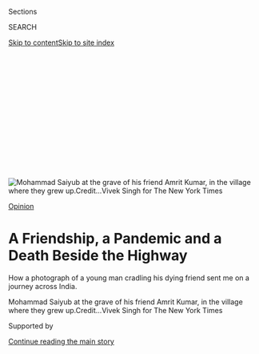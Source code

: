 <div id="app">

<div>

<div>

<div>

<div class="NYTAppHideMasthead css-ikk3s8 e1suatyy0">

<div class="section css-133zg39 e1suatyy2">

<div class="css-eph4ug er09x8g0">

<div class="css-6n7j50">

</div>

<span class="css-1dv1kvn">Sections</span>

<div class="css-10488qs">

<span class="css-1dv1kvn">SEARCH</span>

</div>

[Skip to content](#site-content)[Skip to site index](#site-index)

</div>

<div class="css-10698na e1huz5gh0">

</div>

</div>

</div>

</div>

<div data-aria-hidden="false">

<div id="site-content" role="main">

<div>

<div class="css-1aor85t" style="opacity:0.000000001;z-index:-1;visibility:hidden">

<div class="css-1hqnpie">

<div class="css-epjblv">

<span class="css-17xtcya">[Sunday
Review](/section/opinion/sunday)</span><span class="css-x15j1o">|</span><span class="css-fwqvlz">A
Friendship, a Pandemic and a Death Beside the Highway</span>

</div>

<div class="css-k008qs">

<div class="css-1iwv8en">

<span class="css-18z7m18"></span>

<div>

</div>

</div>

<span class="css-1n6z4y">https://nyti.ms/33cvATy</span>

<div class="css-1705lsu">

<div class="css-4xjgmj">

<div class="css-4skfbu" role="toolbar" data-aria-label="Social Media Share buttons, Save button, and Comments Panel with current comment count" data-testid="share-tools">

  - 
  - 
  - 
  - 
    
    <div class="css-6n7j50">
    
    </div>

  - 
  - 

</div>

</div>

</div>

</div>

</div>

</div>

<div id="NYT_TOP_BANNER_REGION" class="css-11qgg8s">

</div>

<div id="fullBleedHeaderContent">

<div class="css-9fsmc8">

![<span class="css-16f3y1r e13ogyst0" data-aria-hidden="true">Mohammad
Saiyub at the grave of his friend Amrit Kumar, in the village where they
grew
up.</span><span class="css-cnj6d5 e1z0qqy90" itemprop="copyrightHolder"><span class="css-1ly73wi e1tej78p0">Credit...</span><span><span>Vivek
Singh for The New York
Times</span></span></span>](https://static01.nyt.com/images/2020/08/02/opinion/31peer4/merlin_174902523_117ce866-d39c-4a06-95a7-ff67086fd8b1-articleLarge.jpg?quality=75&auto=webp&disable=upscale)

</div>

<div class="css-1aqq9tq">

[Opinion](/section/opinion)

<div class="css-1vkm6nb ehdk2mb0">

# A Friendship, a Pandemic and a Death Beside the Highway

</div>

How a photograph of a young man cradling his dying friend sent me on a
journey across India.

</div>

<div class="css-nwzfg5 e1gnum310">

<span class="css-1f9pvn2 sunday">Mohammad Saiyub at the grave of his
friend Amrit Kumar, in the village where they grew
up.</span><span class="css-cnj6d5 e1z0qqy90" itemprop="copyrightHolder"><span class="css-1ly73wi e1tej78p0">Credit...</span><span><span>Vivek
Singh for The New York Times</span></span></span>

</div>

<div id="sponsor-wrapper" class="css-1hyfx7x">

<div id="sponsor-slug" class="css-19vbshk">

Supported by

</div>

[Continue reading the main story](#after-sponsor)

<div id="sponsor" class="ad sponsor-wrapper" style="text-align:center;height:100%;display:block">

</div>

<div id="after-sponsor">

</div>

</div>

<div class="css-1wx1auc e1gnum311">

<div class="css-18e8msd">

<div class="css-vp77d3 epjyd6m0">

<div class="css-1p10dcb ey68jwv0" data-aria-hidden="true">

![Basharat
Peer](https://static01.nyt.com/images/2020/07/30/opinion/Basharat-Peer/Basharat-Peer-thumbLarge.png
"Basharat Peer")

</div>

<div class="css-1baulvz">

By <span class="css-1baulvz last-byline" itemprop="name">Basharat
Peer</span>

<div class="css-8atqhb">

Mr. Peer is a staff editor in Opinion.

</div>

</div>

</div>

  - July 31, 2020

  - 
    
    <div class="css-4xjgmj">
    
    <div class="css-d8bdto" role="toolbar" data-aria-label="Social Media Share buttons, Save button, and Comments Panel with current comment count" data-testid="share-tools">
    
      - 
      - 
      - 
      - 
        
        <div class="css-6n7j50">
        
        </div>
    
      - 
      - 
    
    </div>
    
    </div>

</div>

</div>

</div>

<div class="section meteredContent css-1r7ky0e" name="articleBody" itemprop="articleBody">

<div class="css-1fanzo5 StoryBodyCompanionColumn">

<div class="css-53u6y8">

DEVARI, India — Somebody took a photograph on the side of a highway in
India.

On a clearing of baked earth, a lithe, athletic man holds his friend in
his lap. A red bag and a half empty bottle of water are at his side. The
first man is leaning over his friend like a canopy, his face is anxious
and his eyes searching his friend’s face for signs of life.

The friend is small and wiry, in a light green T-shirt and a faded pair
of jeans. He is sick, and seems barely conscious. His hair is soaked and
sticking to his scalp, a sparse stubble accentuates the deathlike pallor
of his face, his eyes are closed, and his darkened lips are half parted.
The lid of the water bottle is open. His friend’s cupped hand is about
to pour some water on his feverish, dehydrated lips.

I saw this photo in May, as it was traveling across Indian social media.
News stories filled in some of the details: It was taken on May 15 on
the outskirts of Kolaras, a small town in the central Indian state of
Madhya Pradesh. The two young men were childhood friends: Mohammad
Saiyub, a 22-year-old Muslim, and Amrit Kumar, a 24-year-old Dalit, a
term for those once known as “untouchables,” people who have suffered
the [greatest violence and
discrimination](https://www.nytimes.com/2020/07/14/opinion/caste-cisco-indian-americans-discrimination.html)
under the centuries-old Hindu caste system.

</div>

</div>

<div class="css-79elbk" data-testid="photoviewer-wrapper">

<div class="css-z3e15g" data-testid="photoviewer-wrapper-hidden">

</div>

<div class="css-1a48zt4 ehw59r15" data-testid="photoviewer-children">

![<span class="css-16f3y1r e13ogyst0" data-aria-hidden="true">Mohammad
Saiyub cradling his childhood friend, Amrit Kumar, after he collapsed
from heat stroke. The image was shared widely on Indian social
media.</span>](https://static01.nyt.com/images/2020/08/02/opinion/31peer1a/merlin_175076706_da9a390c-0f6b-4028-90da-e631a4f4d0f1-articleLarge.jpg?quality=75&auto=webp&disable=upscale)

</div>

</div>

<div class="css-1fanzo5 StoryBodyCompanionColumn">

<div class="css-53u6y8">

Over the next few weeks, I found myself returning to that moment
preserved and isolated by the photograph. I came across some details
about their lives in the Indian press: The two came from a small village
called Devari in the northern state of Uttar Pradesh. They had been
working in Surat, a city on the west coast, and were making their way
home, part of a mass migration that began when the Indian government
ordered a national lockdown to prevent the spread of the coronavirus.
Despite our image-saturated times, the photograph began assuming greater
meanings for me.

</div>

</div>

<div class="css-1fanzo5 StoryBodyCompanionColumn">

<div class="css-53u6y8">

For the past six years, since Prime Minister Narendra Modi and his Hindu
nationalist Bharatiya Janata Party took power, it has seemed as if a
veil covering India’s basest impulses has been removed. The ideas of
civility, grace and tolerance were replaced by triumphalist displays of
[prejudice, sexism, hate speech and
abuse](https://www.orfonline.org/research/43665-digital-hatred-real-violence-majoritarian-radicalisation-and-social-media-in-india/)
directed at women, minorities and liberals. This culture of vilification
dominates India’s television networks, social media and the immensely
popular [mobile messaging
service](https://www.wired.com/story/indias-frightening-descent-social-media-terror/)
WhatsApp. When you do come across acts of kindness and compassion, they
seem to be documented and calibrated to serve the gods of exhibitionism
and self-promotion.

The photograph of Amrit and Saiyub came like a gentle rain from heaven
on India’s hate-filled public sphere. The gift of friendship and trust
it captured filled me with a certain sadness, as it felt so rare. I felt
compelled to find out more about their lives and journeys.

-----

**On a June morning, I left New Delhi** for Devari. The highway was
unusually empty. I passed hulking gray towers — tens of thousands of
[unfinished
apartments](https://www.wsj.com/articles/indias-ghost-towns-saddle-middle-class-with-debtand-broken-dreams-11579189678),
monuments to the broken dreams of middle-class home buyers.

</div>

</div>

<div class="css-1fanzo5 StoryBodyCompanionColumn">

<div class="css-53u6y8">

The landscape morphed into a monotonous expanse of paddies and drab
small towns off the new, impressive highway. I passed an exit sign for
Aligarh, a town where I had spent five years at an old public university
in the ’90s. A voice on the radio promised a glorious future to
prospective students at a new private university. I knew those
operations; they took your money and years and left you unprepared for
the world.

To travel through a landscape that played a part in shaping you is to
also travel through the layers of memories, to revisit the concerns and
debates of an earlier life. I thought of my journeys as a reporter in
the 2000s on these roads — the debates about India’s economic growth,
the comparisons of its newfound wealth and inequality to the Roaring
Twenties in the United States, the debates about [equal distribution of
opportunity](http://www.sacw.net/index.php?page=imprimir_articulo&id_article=6295),
[equal
citizenship](https://caravanmagazine.in/reportage/road-back-ayodhya) and
the campaigns against the violence of the caste system.

This time of hope and aspiration gave way to an aggressive [Hindu
majoritarianism and strident
nationalism](https://www.theguardian.com/books/2014/may/16/what-next-india-pankaj-mishra)
with the 2014 election of Mr. Modi. Within a few years, even his
electoral promises of [economic
growth](https://www.nytimes.com/2019/02/01/opinion/india-unemployment-jobs-blackout.html)
proved to be a mirage.

</div>

</div>

<div class="css-79elbk" data-testid="photoviewer-wrapper">

<div class="css-z3e15g" data-testid="photoviewer-wrapper-hidden">

</div>

<div class="css-1a48zt4 ehw59r15" data-testid="photoviewer-children">

<div class="css-1xdhyk6 erfvjey0">

<span class="css-1ly73wi e1tej78p0">Image</span>

<div class="css-zjzyr8">

<div data-testid="lazyimage-container" style="height:255.84444444444446px">

</div>

</div>

</div>

<span class="css-16f3y1r e13ogyst0" data-aria-hidden="true">For the past
six years, since Prime Minister Narendra Modi and his Hindu nationalist
Bharatiya Janata Party took power, it has seemed as if a veil covering
India’s basest impulses has been removed.
</span><span class="css-cnj6d5 e1z0qqy90" itemprop="copyrightHolder"><span class="css-1ly73wi e1tej78p0">Credit...</span><span>Saurabh
Das/Associated Press</span></span>

</div>

</div>

<div class="css-1fanzo5 StoryBodyCompanionColumn">

<div class="css-53u6y8">

As the highway crossed a massive bridge over the Sarayu River and past
the paddy-green fields and stacks of dried dung cakes, I could see the
outlines of the temple town of Ayodhya, where in 1992 a Hindu mob
destroyed a 16th-century mosque because they believed it had been built
on the exact birthplace of Rama, the Hindu deity.

Mr. Modi’s party campaigned for building Rama’s temple on the disputed
site for decades. In November, the Supreme Court of India cleared the
way for the temple to be built there, another step toward transforming
India into a majoritarian Hindu state. Next week, Mr. Modi will lay its
foundation stone.

Along with his devotion to the Hindu nationalist project, a consistent
feature of Mr. Modi’s rule has been his [penchant for dramatic policy
decisions](https://www.nytimes.com/2020/05/27/opinion/india-modi-coronavirus.html)
— on everything from
[Kashmir](https://www.nytimes.com/2019/08/15/opinion/sunday/kashmir-siege-modi.html)
to
[currency](https://www.nytimes.com/2016/11/27/opinion/in-india-black-money-makes-for-bad-policy.html)
— without serious consideration of their effects.

</div>

</div>

<div class="css-1fanzo5 StoryBodyCompanionColumn">

<div class="css-53u6y8">

That trait was starkly illustrated by the [imposition of a lockdown on
March 24](https://www.nytimes.com/2020/03/25/opinion/india-coronavirus-lockdown.html),
which forced factories, offices and educational institutions to close
with only four hours’ notice, at a time when India had a mere 600
coronavirus cases compared to [the 1.58
million](https://www.ndtv.com/india-news/coronavirus-over-50-000-cases-in-india-in-24-hours-for-the-first-time-15-83-lakh-total-cases-so-far-over-10-lakh-recoveries-2271144)
now.

The lockdown struck India’s poor like a hammer. An overwhelming majority
of workers — [more than 92
percent](https://www.magzter.com/article/Business/Forbes-India/Work-In-Progress)
— lead precarious lives, getting paid after each day’s work, with no
written contracts or job security, no paid leave or health care
benefits. Most had left their villages to work in faraway cities. Living
in Dickensian tenements, they would remit a [significant share of their
earnings](https://www.livemint.com/news/india/why-india-s-migrants-deserve-a-better-deal-11589818749274.html)
to sustain their families back home.

Within weeks of the lockdown, multitudes who had been employed at
construction sites and brick kilns, in mines and factories, in hotels
and restaurants or as street vendors couldn’t pay rent or buy enough to
eat.

The only place that would offer them shelter and share what it had was
the village, the home they had left. The Indian government, seeking to
contain the spread of the virus, tried to stop them from leaving the
cities, [shutting
down](https://www.ndtv.com/india-news/coronavirus-trains-stopped-till-march-31-no-metros-interstate-buses-to-prevent-spread-of-coronavirus-2198784)
trains and buses.

The poor defied the government and hundreds of thousands walked or
caught rides to their villages: the first wave of coronavirus “refugees”
in the world. Between April and June, the images of India’s poor workers
returning to their villages [evoked
comparisons](https://www.theguardian.com/world/2020/mar/30/india-wracked-by-greatest-exodus-since-partition-due-to-coronavirus)
to the great migration accompanying the partition of India in 1947. It
reminded me more of John Steinbeck’s “The Grapes of Wrath” and the
farmers of Oklahoma leaving the Dust Bowl to seek a future in
California, except the Indian workers were fleeing their Californias for
their impoverished villages.

</div>

</div>

<div class="css-79elbk" data-testid="photoviewer-wrapper">

<div class="css-z3e15g" data-testid="photoviewer-wrapper-hidden">

</div>

<div class="css-1a48zt4 ehw59r15" data-testid="photoviewer-children">

<div class="css-1xdhyk6 erfvjey0">

<span class="css-1ly73wi e1tej78p0">Image</span>

<div class="css-zjzyr8">

<div data-testid="lazyimage-container" style="height:284.2px">

</div>

</div>

</div>

<span class="css-16f3y1r e13ogyst0" data-aria-hidden="true">Migrant
workers walking to their villages after the Indian government imposed a
hasty lockdown to slow the spread of the coronavirus outbreak in the
country.</span><span class="css-cnj6d5 e1z0qqy90" itemprop="copyrightHolder"><span class="css-1ly73wi e1tej78p0">Credit...</span><span>Danish
Siddiqui/Reuters</span></span>

</div>

</div>

<div class="css-1fanzo5 StoryBodyCompanionColumn">

<div class="css-53u6y8">

Among the [millions of migrant
workers](https://indianexpress.com/article/explained/coronavirus-how-many-migrant-workers-displaced-a-range-of-estimates-6447840/)
who made the desperate journey home were Amrit and Saiyub. They were
trying to reach Devari, about 920 miles away. It was Mr. Modi’s decision
that brought them to that patch of baked earth by the highway.

</div>

</div>

<div class="css-1fanzo5 StoryBodyCompanionColumn">

<div class="css-53u6y8">

-----

**About an hour from Ayodhya**, I got off the highway. I met Saiyub in a
bazaar a few miles from his village and he led the way on his scooter.
Devari is a smattering of mud and brick homes amid a few miles of sugar
cane and rice fields, children loitering about, cows and buffaloes
lazing under mahua trees. A visitor can fall for the romance of pastoral
community, but an Indian village is a hard place.

The immense expanses of land in rural India might suggest plenty, but
most land holdings in Indian villages are incredibly small. The yield of
wheat, rice and mustard does not fetch enough to sustain a family
through the year. Saiyub’s family owns a third of an acre, which will be
divided among three brothers when his father dies. Amrit’s family owns
even less: one-twelfth of an acre.

Saiyub and I sat on plastic chairs in the courtyard of his modest home.
Three goats reclined on a charpoy, a bed woven on a frame, nearby. He
had been in fifth grade when his father, a farmer, developed a severe
back problem and couldn’t work. Two of his older brothers left for
Mumbai to find work. He helped with the chores at home, attended his
school indifferently and hung out with Amrit, who lived a few minutes
away. Interfaith friendships in India are not as uncommon as the regnant
political discourse might suggest.

</div>

</div>

<div class="css-79elbk" data-testid="photoviewer-wrapper">

<div class="css-z3e15g" data-testid="photoviewer-wrapper-hidden">

</div>

<div class="css-1a48zt4 ehw59r15" data-testid="photoviewer-children">

<div class="css-1xdhyk6 erfvjey0">

<span class="css-1ly73wi e1tej78p0">Image</span>

<div class="css-zjzyr8">

<div data-testid="lazyimage-container" style="height:257.77777777777777px">

</div>

</div>

</div>

<span class="css-16f3y1r e13ogyst0" data-aria-hidden="true">Mohammad
Saiyub grieved alone in the quarantine ward for two days, unable to see
his deceased
friend.</span><span class="css-cnj6d5 e1z0qqy90" itemprop="copyrightHolder"><span class="css-1ly73wi e1tej78p0">Credit...</span><span>Vivek
Singh for The New York Times</span></span>

</div>

</div>

<div class="css-1fanzo5 StoryBodyCompanionColumn">

<div class="css-53u6y8">

Amrit was the first to go. His father, Ram Charan, had struggled to make
enough from farming and working on construction sites to raise his five
children, and could no longer bear the hard labor. So Amrit dropped out
of high school and went to Surat to find work.

Surat is a mercantile city in the state of Gujarat, close to the Arabian
Sea, an ancient port that is now a major hub for India’s textile
industry and the largest diamond polishing and processing center in the
world. The city of 4.5 million people employs [hundreds of
thousands](https://www.financialexpress.com/india-news/lakhs-of-migrant-workers-in-surat-desperate-to-return-to-their-native-states/1943533/)
of migrant workers. Amrit found a job in a factory manufacturing cloth
and saris.

</div>

</div>

<div class="css-1fanzo5 StoryBodyCompanionColumn">

<div class="css-53u6y8">

Every year, when the factory closed for the Diwali holidays, Amrit would
come back to visit. The friends would walk about the village, Saiyub
told me. He was working construction at the time, whenever there was an
opportunity. Amrit spoke about the factory, urging his friend to move to
the city. “I will find you a job in Surat,” Amrit promised.

Precise numbers are hard to arrive at, but scholars of urbanization and
migration estimate that India has [more than a 100
million](https://indianexpress.com/article/explained/coronavirus-india-lockdown-migran-workers-mass-exodus-6348834/)
migrant workers. The majority come from the impoverished northern Indian
states which, like the American Rust Belt, have suffered decades of
decline. They find work in the manufacturing and services powerhouses in
western India; the national capital region, Delhi; and, increasingly,
the fast-growing states in southern India.

“Way back from the 1960s Indian government policies encouraged industry
in the western and southern areas — India’s major capitalists came from
those regions and preferred investing there,” said Rathin Roy, one of
India’s leading economists. “Most politicians in the north were rural
folk who saw the few pockets of industry as sites for rent-seeking.”

-----

**For Saiyub, there were few options** other than migrating. In the
winter of 2015, he left the village with Amrit. After a 36-hour train
journey, they arrived in Surat. They rented a room together for 2,000
rupees, or about $27, a month near Amrit’s factory. A few days later,
Saiyub got a job, with Amrit’s help, at a factory that produced thread.

Saiyub started his work at 7 a.m., stopped for a lunch break and
continued till 7 p.m. “We would go home for an hour, eat dinner and
return at 8 p.m.,” he said. He worked a four more hours, till midnight,
returning to his room to sleep for six hours before setting out for the
factory again. I was struck by the 16 hour shifts, but he brushed that
off. “We could stop for a bit. It is not that bad.”

On his arrival in Surat, Saiyub had some apprehensions about being
Muslim and working in Gujarat, Mr. Modi’s home state and the strongest
bastion of Hindu nationalism. Throughout the five years he spent there,
he read the news of attacks on Muslims in India but avoided speaking
about politics in the factory. “Nobody bothered me,” he said. “I did my
job. I got paid.”

</div>

</div>

<div class="css-1fanzo5 StoryBodyCompanionColumn">

<div class="css-53u6y8">

On Sundays, Amrit and Saiyub washed their clothes, walked around the
city, and watched films and news on their phones. “Amrit bought a
speaker and we lay on our beds and listened to music,” said Saiyub. They
made about 15,000 rupees, or $200, a month each and wired most of it
home to their parents. Amrit’s family was able to upgrade from a shack
to a one-room brick house with a veranda and he was trying to save
enough for his sister’s wedding in the fall.

-----

**On March 25, the morning after Mr. Modi** announced the lockdown, the
factory owners told the workers the factories would close. They wouldn’t
be paid while the factories remained shut. Saiyub’s boss gave everyone
rice and lentils and about 1,500 rupees. Amrit’s boss offered his
workers rice and lentils, but no cash.

Saiyub and Amrit resigned themselves to the situation and stayed in
their room most of the time, stepping out briefly to buy food. “We
talked a lot and watched videos on our phones,” he said. “Amrit spoke a
lot about his sister’s wedding.”

They watched the news of the explosion of the pandemic in India. The
dispatches were grim: Workers [protesting about lack of
food](https://www.thehindu.com/news/national/other-states/migrant-workers-in-surat-take-to-the-streets-again/article31341846.ece)
and demanding to be allowed to return home; police in Surat beating and
arresting protesting workers; workers walking home in desperation;
bodies of people dying of the coronavirus being tossed into hastily dug
graves; cases rising steadily despite the lockdown being extended; and
even middle-class Indians, who live in spacious homes and can bear the
cost of treatment at private hospitals, being [turned away from
hospitals](https://www.nytimes.com/2020/06/21/world/asia/coronavirus-india-hospitals-pregnant.html)
lacking beds and ventilators.

</div>

</div>

<div class="css-79elbk" data-testid="photoviewer-wrapper">

<div class="css-z3e15g" data-testid="photoviewer-wrapper-hidden">

</div>

<div class="css-1a48zt4 ehw59r15" data-testid="photoviewer-children">

<div class="css-1xdhyk6 erfvjey0">

<span class="css-1ly73wi e1tej78p0">Image</span>

<div class="css-zjzyr8">

<div data-testid="lazyimage-container" style="height:257.77777777777777px">

</div>

</div>

</div>

<span class="css-16f3y1r e13ogyst0" data-aria-hidden="true">After the
Indian government imposed a strict and sudden lockdown, jobless migrant
laborers in the city of Surat in western India gathered in April to
demand transportation to their
villages.</span><span class="css-cnj6d5 e1z0qqy90" itemprop="copyrightHolder"><span class="css-1ly73wi e1tej78p0">Credit...</span><span>Agence
France-Presse — Getty Images</span></span>

</div>

</div>

<div class="css-1fanzo5 StoryBodyCompanionColumn">

<div class="css-53u6y8">

The Indian government spends just a little [over 1
percent](https://main.mohfw.gov.in/sites/default/files/NHA_Estimates_Report_2015-16_0.pdf)
of its gross domestic product on health care, one of the lowest rates in
the world. Subsidized health care benefits are also tied to a citizen’s
domicile — that is, their village — meaning many migrant workers
couldn’t use them. Treatment costs because of an illness push [more
than 63 million
Indians](https://www.indiaspend.com/wp-content/uploads/2020/06/Draft_National_Hea_2263179a.pdf)
into poverty every year.

</div>

</div>

<div class="css-1fanzo5 StoryBodyCompanionColumn">

<div class="css-53u6y8">

“We had to get home,” said Saiyub.

On May 1, after intense public criticism for ignoring the migrant worker
exodus, the Indian government started operations of [the state-owned
railway
network](https://timesofindia.indiatimes.com/videos/news/covid-19-lockdown-indian-railways-starts-first-special-train-for-migrant-workers-from-hyderabad-to-jharkhand/videoshow/75487379.cms)
to transport workers. Amrit and Saiyub spoke to a travel agent to help
them get two seats on the trains going to Basti or Gorakhpur, the
stations closest to their village. They paid him. Two weeks passed but
they could not get a spot. The travel agent promised to call the moment
he had their seats booked.

-----

**Fifty-one days into the lockdown**, on May 14, the two friends were
restless, running out of savings and certain that they needed to get
home somehow. Amrit met some workers from their region in Uttar Pradesh
who had negotiated with a truck driver to drive them home. They would
have to each pay 4,000 Indian rupees, or $53. They agreed.

The truck driver would wait for the workers at a secluded spot on NH-48
road, which they would follow north. The two friends packed a bag each,
locked their room and set out at 9 p.m. They walked 15 miles through the
humid night with about 60 other workers to the designated place on the
highway and waited. The truck arrived at 2 a.m.

The workers completely filled the bed of the truck, packed together like
sheep. Twelve men were still left, Amrit and Saiyub among them. They
were asked to climb into a balcony-like space above the driver’s seat.
The journey began. “We could feel the breeze and we were going home,”
Saiyub recalled. They caught snatches of sleep while sitting cramped
together and repeated their conversations about the pandemic, the loss
of work and the solace of home.

</div>

</div>

<div class="css-79elbk" data-testid="photoviewer-wrapper">

<div class="css-z3e15g" data-testid="photoviewer-wrapper-hidden">

</div>

<div class="css-1a48zt4 ehw59r15" data-testid="photoviewer-children">

<div class="css-1xdhyk6 erfvjey0">

<span class="css-1ly73wi e1tej78p0">Image</span>

<div class="css-zjzyr8">

<div data-testid="lazyimage-container" style="height:261.64444444444445px">

</div>

</div>

</div>

<span class="css-16f3y1r e13ogyst0" data-aria-hidden="true">Many migrant
workers and their families attempted to return to their villages by
squeezing aboard trucks like this one in Ahmedbad,
India.</span><span class="css-cnj6d5 e1z0qqy90" itemprop="copyrightHolder"><span class="css-1ly73wi e1tej78p0">Credit...</span><span>Amit
Dave/Reuters</span></span>

</div>

</div>

<div class="css-1fanzo5 StoryBodyCompanionColumn">

<div class="css-53u6y8">

The morning came. The truck groaned on through Madhya Pradesh, the huge
state in central India best known outside the country as home to the
forests and wildlife parks that inspired Rudyard Kipling’s “The Jungle
Book.” Around noon they were passing by Kolaras, when Amrit turned to
Saiyub. “I am feeling cold,” he said. “I have a fever.” Saiyub suggested
they keep an eye on the road and stop the truck when they spotted a
pharmacy. The truck droned on. Amrit was shivering, his temperature
rising. They climbed down to the bed of the truck to shield Amrit from
the wind.

</div>

</div>

<div class="css-1fanzo5 StoryBodyCompanionColumn">

<div class="css-53u6y8">

A little later, cramped in a corner among about 50 other workers, Amrit
started coughing and sweating. His fellow passengers were alarmed and
cries of protest rose: “He is coughing. He has a fever. He has corona.”
The voices turned angrier: “We are running home to save ourselves from
corona.” “He will infect us all.” “We don’t want to die because of him.”

The driver stopped the truck. The passengers and the driver insisted
that Amrit get off. Saiyub asked the driver to stop at a hospital. The
driver and the workers were uncertain about the lockdown rules and
weren’t ready to lose any time for Amrit. They refused and insisted
Amrit get off right there.

“Let him go. You should come home with us,” the driver told Saiyub.

“I couldn’t let Amrit be alone,” he said. Saiyub picked up their bags
and helped Amrit off the truck.

-----

**A blinding 109-degree afternoon sun baked the road**, the fields, the
trees in the distance. They sat in the clearing by the highway. Scores
of workers went past, following the highway toward their homes. A
politician arrived with a few cars and distributed food and water.
Saiyub rushed and collected a few bottles of water. Amrit babbled
incoherently; his temperature rose. “I was holding him and he was
burning,” Saiyub recalled. He poured water over Amrit’s head but his
body wasn’t cooling down.

Saiyub asked the politician to call an ambulance. As he waited, he
cradled Amrit in his lap, wiping his forehead with a wet handkerchief
and pouring handfuls of water on his lips. In that moment, somebody took
a photograph of the two friends.

An ambulance arrived and drove them to a small hospital in Kolaras. A
doctor found that Amrit had low blood sugar and a high temperature and
feared he had suffered a heat stroke. He tried [oral rehydration
therapy](https://indianexpress.com/article/india/lockdown-migrant-labourers-friends-deaths-coronavirus-lockdown-6414810/)
to revive Amrit, whose consciousness was fading. A few hours later,
Amrit was transferred to a better-equipped hospital in Shivpuri, a town
about 15 miles away, where doctors diagnosed severe dehydration and
moved him into the intensive care unit.

</div>

</div>

<div class="css-1fanzo5 StoryBodyCompanionColumn">

<div class="css-53u6y8">

He called Amrit’s father. In the village, the news of his son’s collapse
shook Ram Charan. He conferred with his family and set out for Basti,
the town where the government officials who administer the district were
based. The coronavirus lockdown in Uttar Pradesh forbade people from
traveling without official permission. Ram Charan requested from
officials a pass that would allow him to travel to the hospital in
Shivpuri to see his son. They turned him away.

</div>

</div>

<div class="css-79elbk" data-testid="photoviewer-wrapper">

<div class="css-z3e15g" data-testid="photoviewer-wrapper-hidden">

</div>

<div class="css-1a48zt4 ehw59r15" data-testid="photoviewer-children">

<div class="css-1xdhyk6 erfvjey0">

<span class="css-1ly73wi e1tej78p0">Image</span>

<div class="css-zjzyr8">

<div data-testid="lazyimage-container" style="height:257.77777777777777px">

</div>

</div>

</div>

<span class="css-16f3y1r e13ogyst0" data-aria-hidden="true">For Amrit’s
parents, the future is uncertain. “He was all we had,” said his father,
Ram
Charan.</span><span class="css-cnj6d5 e1z0qqy90" itemprop="copyrightHolder"><span class="css-1ly73wi e1tej78p0">Credit...</span><span>Vivek
Singh for The New York Times</span></span>

</div>

</div>

<div class="css-1fanzo5 StoryBodyCompanionColumn">

<div class="css-53u6y8">

Saiyub stayed with Amrit in the I.C.U. The doctors tested the two
friends for coronavirus, sent their samples to a laboratory and put
Amrit on a ventilator. In the evening, they moved Saiyub to a quarantine
ward. “I was not allowed to leave the quarantine ward and see Amrit till
our corona results would come,” he said.

Sleep eluded Saiyub and nightmarish scenarios haunted him: He thought of
the reports of strangers burying the bodies of coronavirus victims,
tossing them into impromptu graves dug by backhoes. If Amrit died in the
hospital, how would he take his body home? How would he face Amrit’s
parents, who had no financial support beyond their son’s earnings?

“Around 3 in the morning, I felt terribly sad,” Saiyub recalled. “I felt
that Amrit, my friend, my brother, was not in this world anymore.”

In the morning, on May 16, a nurse came to the quarantine ward and
confirmed his fear. Amrit had died of severe dehydration. A doctor asked
Saiyub to inform Amrit’s relatives of his death and have them collect
his body. “His family can’t come here,” he replied. “I will take him
home.”

The doctors moved Amrit’s body to the hospital morgue, where it would
have to wait till the results of their coronavirus tests arrived. Saiyub
grieved alone in the quarantine ward for two days, unable to see his
deceased friend. He received several calls from officials who
administered Shivpuri, the district where the hospital was located.

</div>

</div>

<div class="css-1fanzo5 StoryBodyCompanionColumn">

<div class="css-53u6y8">

The officials in Amrit and Saiyub’s home district had made it clear to
the Shivpuri officials that they would not allow Amrit’s body into
Devari if he tested positive for the coronavirus. They had urged them to
cremate him in Shivpuri itself.

For two days, Saiyub repeated a single prayer: “Ya Allah\! When the
results arrive let me and Amrit test negative for corona.”

-----

**On the afternoon of May 18**, the reports came from a laboratory: Both
the friends had tested negative. In the evening, after a few hours of
paperwork, Saiyub was allowed to return home with Amrit’s body. An
ambulance was ready. “The freezer they had kept him had not been
working,” Saiyub recalled. Amrit’s body had turned black; his skin and
flesh were peeling off. “He was already smelling.”

As Saiyub sat in the ambulance carrying him and the body to Devari, he
feared Amrit’s parents wouldn’t be able to bear the sight of their son’s
corpse. “I called his father. He agreed that I should take him straight
to the graveyard in the village.” Most Hindus cremate their deceased
family members but some Dalits like Amrit’s family [bury their
dead](https://www.reuters.com/article/us-india-landrights-caste-trfn/denied-in-life-indias-lower-caste-dalits-fight-for-land-in-death-idUSKBN20T0T1).

The ambulance drove on. Saiyub ignored the numerous calls he was getting
from friends and family in the village and stayed in silence beside his
friend throughout the nightlong journey. About half a mile from Amrit’s
home in Devari, the Dalit graveyard is a single acre of land lush with
wild grass and shaded by mahua trees. Amrit was buried there. The plain
brown mound of earth about six feet long and three feet wide has no
tombstone.

Saiyub walked home from the graveyard. A little later, his phone rang.
The travel agent from Surat was on the line. “I have got tickets for
Amrit and you,” he said. “The train for your village leaves tomorrow.”

</div>

</div>

<div class="css-1fanzo5 StoryBodyCompanionColumn">

<div class="css-53u6y8">

-----

**Five weeks had passed since they buried Amrit** when I met Saiyub in
the village. He was living with his parents, surviving off their meager
savings. There was no work in the village for him. He worried more about
the fate of Amrit’s family: his parents, his four teenage sisters, his
12-year-old brother.

The home Amrit had helped build with his remittances is a small
rectangle of brick walls: two rooms and a raised platform open to the
elements. A buffalo and a cow were tied to their pegs beside the house.
A few bales of cotton were stacked outside the bedroom; his mother and
sisters turn them into quilts for a vendor. Twigs of brushwood lie
around a mud oven used for cooking.

</div>

</div>

<div class="css-79elbk" data-testid="photoviewer-wrapper">

<div class="css-z3e15g" data-testid="photoviewer-wrapper-hidden">

</div>

<div class="css-1a48zt4 ehw59r15" data-testid="photoviewer-children">

<div class="css-1xdhyk6 erfvjey0">

<span class="css-1ly73wi e1tej78p0">Image</span>

<div class="css-zjzyr8">

<div data-testid="lazyimage-container" style="height:579.3555555555556px">

</div>

</div>

</div>

<span class="css-16f3y1r e13ogyst0" data-aria-hidden="true">Amrit
Kumar’s photograph from the Diwali holidays in 2016, hanging on a wall
in his parents’
house.</span><span class="css-cnj6d5 e1z0qqy90" itemprop="copyrightHolder"><span class="css-1ly73wi e1tej78p0">Credit...</span><span>Vivek
Singh for The New York Times</span></span>

</div>

</div>

<div class="css-1fanzo5 StoryBodyCompanionColumn">

<div class="css-53u6y8">

The sole adornment was a framed photograph of Amrit on a wall, a picture
taken during the festival of Diwali in the winter of 2016. He is posing
in a photo studio against the backdrop of a landscaped garden by water.
His eyes are bright, purposeful against his boyish face. His polka dot
shirt, his drainpipe denims, a smartphone daintily held in his right
hand are a statement of confidence and social mobility. His years of
toil in a faraway city had helped the poor young man earn a modicum of
freedom from the poverty, humiliation and violence that shadows every
Dalit body in the village.

Amrit’s loss had left Ram Charan, his father, a shrunken shell of a man.
He spoke in monosyllables, struggling with his words. His eyes were
stony, coming alive with occasional flashes of anger and grief at the
hand fate and follies of powerful men he would never meet had dealt him.
His daughter’s wedding was deferred. The villagers were talking about
pooling resources to help out.

Ram Charan gets between 30 to 40 days of work a year through a [public
works
program](https://caravanmagazine.in/reportage/nregas-reality-check).
Since the pandemic began, he has found three days of work overseeing
laborers cleaning an irrigation canal in the village, making 202 rupees,
or about $2.70, a day. The future seems uncertain after Amrit’s death.
“He was all we had. He kept our family going,” Ram Charan said. “He is
not here anymore.”

</div>

</div>

<div class="css-1fanzo5 StoryBodyCompanionColumn">

<div class="css-53u6y8">

A narrow muddy path led out of the village, to the town, to the highway,
to the cities. Saiyub and I walked together a while. The factory owner
in Surat had called the day before. Some of the workers were already
back. He wanted Saiyub to return.

“I have to go back. In a month, maybe two,” he said. “Not right now. The
heart is not ready yet.”

</div>

</div>

<div class="css-79elbk" data-testid="photoviewer-wrapper">

<div class="css-z3e15g" data-testid="photoviewer-wrapper-hidden">

</div>

<div class="css-1a48zt4 ehw59r15" data-testid="photoviewer-children">

<div class="css-1xdhyk6 erfvjey0">

<span class="css-1ly73wi e1tej78p0">Image</span>

<div class="css-zjzyr8">

<div data-testid="lazyimage-container" style="height:257.77777777777777px">

</div>

</div>

</div>

<span class="css-16f3y1r e13ogyst0" data-aria-hidden="true">A road
leading out of Devari. The lack of work forces young men from India’s
villages to seek jobs in
cities.</span><span class="css-cnj6d5 e1z0qqy90" itemprop="copyrightHolder"><span class="css-1ly73wi e1tej78p0">Credit...</span><span>Vivek
Singh for The New York Times</span></span>

</div>

</div>

<div class="css-1fanzo5 StoryBodyCompanionColumn">

<div class="css-53u6y8">

Basharat Peer, a staff editor for Opinion, is the author of “Curfewed
Night,” a memoir of the conflict in Kashmir, and “A Question of Order:
India, Turkey, and the Return of Strongmen.”

*The Times is committed to publishing* [*a diversity of
letters*](https://www.nytimes.com/2019/01/31/opinion/letters/letters-to-editor-new-york-times-women.html)
*to the editor. We’d like to hear what you think about this or any of
our articles. Here are some*
[*tips*](https://help.nytimes.com/hc/en-us/articles/115014925288-How-to-submit-a-letter-to-the-editor)*.
And here’s our email:*
[*letters@nytimes.com*](mailto:letters@nytimes.com)*.*

*Follow The New York Times Opinion section on*
[*Facebook*](https://www.facebook.com/nytopinion)*,* [*Twitter
(@NYTopinion)*](http://twitter.com/NYTOpinion) *and*
[*Instagram*](https://www.instagram.com/nytopinion/)*.*

</div>

</div>

</div>

<div>

</div>

<div>

</div>

<div>

</div>

<div>

<div id="bottom-wrapper" class="css-1ede5it">

<div id="bottom-slug" class="css-l9onyx">

Advertisement

</div>

[Continue reading the main story](#after-bottom)

<div id="bottom" class="ad bottom-wrapper" style="text-align:center;height:100%;display:block;min-height:90px">

</div>

<div id="after-bottom">

</div>

</div>

</div>

</div>

</div>

## Site Index

<div>

</div>

## Site Information Navigation

  - [© <span>2020</span> <span>The New York Times
    Company</span>](https://help.nytimes.com/hc/en-us/articles/115014792127-Copyright-notice)

<!-- end list -->

  - [NYTCo](https://www.nytco.com/)
  - [Contact
    Us](https://help.nytimes.com/hc/en-us/articles/115015385887-Contact-Us)
  - [Work with us](https://www.nytco.com/careers/)
  - [Advertise](https://nytmediakit.com/)
  - [T Brand Studio](http://www.tbrandstudio.com/)
  - [Your Ad
    Choices](https://www.nytimes.com/privacy/cookie-policy#how-do-i-manage-trackers)
  - [Privacy](https://www.nytimes.com/privacy)
  - [Terms of
    Service](https://help.nytimes.com/hc/en-us/articles/115014893428-Terms-of-service)
  - [Terms of
    Sale](https://help.nytimes.com/hc/en-us/articles/115014893968-Terms-of-sale)
  - [Site Map](https://spiderbites.nytimes.com)
  - [Help](https://help.nytimes.com/hc/en-us)
  - [Subscriptions](https://www.nytimes.com/subscription?campaignId=37WXW)

</div>

</div>

</div>

</div>
